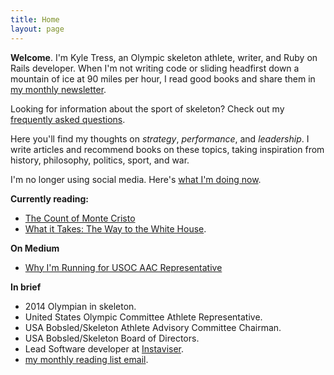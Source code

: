 ```yaml
---
title: Home
layout: page
---
```


**Welcome**. I'm Kyle Tress, an Olympic skeleton athlete, writer, and Ruby on Rails developer. When I'm not writing code or sliding headfirst down a mountain of ice at 90 miles per hour, I read good books and share them in [my monthly newsletter](/newsletter).

Looking for information about the sport of skeleton? Check out my [frequently asked questions](/faqs).

Here you'll find my thoughts on *strategy*, *performance*, and *leadership*. I write articles and recommend books on these topics, taking inspiration from history, philosophy, politics, sport, and war.

I'm no longer using social media. Here's [what I'm doing now](/now).

**Currently reading:** 
- [The Count of Monte Cristo](http://www.amazon.com/dp/0140449264/?tag=tress-20)
- [What it Takes: The Way to the White House](http://www.amazon.com/dp/0679746498/?tag=tress-20).  

**On Medium**

- [Why I'm Running for USOC AAC Representative](https://medium.com/@kyletress/fellow-us-bobsled-skeleton-athletes-6f81d5bd9716?source=linkShare-2eefa9966355-1477108991)

**In brief**

- 2014 Olympian in skeleton.
- United States Olympic Committee Athlete Representative.
- USA Bobsled/Skeleton Athlete Advisory Committee Chairman.
- USA Bobsled/Skeleton Board of Directors.
- Lead Software developer at [Instaviser](http://www.instaviser.com).
- [my monthly reading list email](http://www.tinyletter.com/kyletress).
